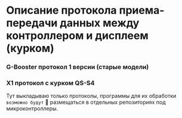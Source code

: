 # Описание протокола приема-передачи данных между контроллером и дисплеем (курком)
### G-Booster протокол 1 версии (старые модели)
### X1 протокол c курком QS-S4

Тут выкладываю только протоколы, программы для их обработки `возможно будут` :shrug: размещаться в отдельных репозиториях под микроконтроллеры.


